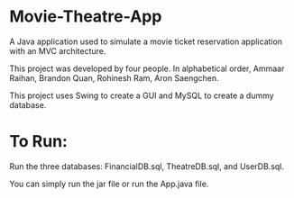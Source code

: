 # Movie-Theatre-App

A Java application used to simulate a movie ticket reservation application with an MVC architecture.

This project was developed by four people. In alphabetical order, Ammaar Raihan, Brandon Quan, Rohinesh Ram, Aron Saengchen.

This project uses Swing to create a GUI and MySQL to create a dummy database.

# To Run:

Run the three databases: FinancialDB.sql, TheatreDB.sql, and UserDB.sql.

You can simply run the jar file or run the App.java file.
